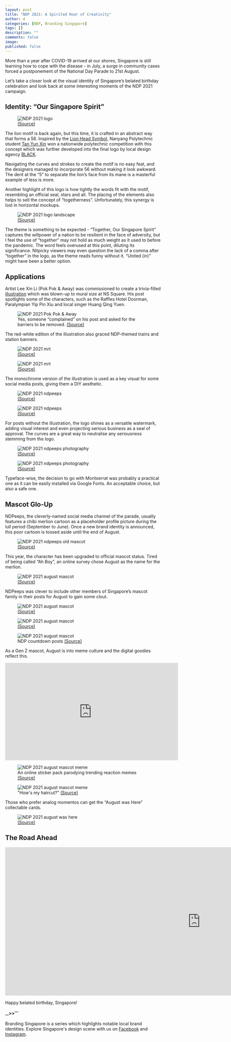 ```yaml
---
layout: post
title: "NDP 2021: A Spirited Roar of Creativity"
author: d
categories: [NDP, Branding Singapore]
tags: []
description: ""
comments: false
image: 
published: false
---
```


More than a year after COVID-19 arrived at our shores, Singapore is still learning how to cope with the disease - in July, a surge in community cases forced a postponement of the National Day Parade to 21st August. 

Let’s take a closer look at the visual identity of Singapore’s belated birthday celebration and look back at some interesting moments of the NDP 2021 campaign. 

<h2>Identity: “Our Singapore Spirit”</h2>

<figure>
<img src="https://i.imgur.com/IBZZEc6.png" alt="NDP 2021 logo">
<figcaption><a href="https://www.facebook.com/photo/?fbid=10159398883053529&set=pb.100044180183668.-2207520000" target="_blank">(Source)</a></figcaption>
</figure>

The lion motif is back again, but this time, it is crafted in an abstract way that forms a 56. Inspired by the <a href="https://en.wikipedia.org/wiki/Lion_head_symbol_of_Singapore" target="_blank">Lion Head Symbol</a>, Nanyang Polytechnic student <a href="https://www.youtube.com/watch?v=t3TI4UQSdng" target="_blank">Tan Yun Xin</a> won a nationwide polytechnic competition with this concept which was further developed into the final logo by local design agency <a href="https://blackdesign.world/" target="_blank">BLACK</a>. 

Navigating the curves and strokes to create the motif is no easy feat, and the designers managed to incorporate 56 without making it look awkward. The dent at the “5” to separate the lion’s face from its mane is a masterful example of less is more. 

Another highlight of this logo is how tightly the words fit with the motif, resembling an official seal, stars and all. The placing of the elements also helps to sell the concept of “togetherness”. Unfortunately, this synergy is lost in horizontal mockups. 

<figure>
<img src="https://i.imgur.com/FS4JVpb.png" alt="NDP 2021 logo landscape">
<figcaption><a href="https://www.ndp.gov.sg/about/theme-and-logo/" target="_blank">(Source)</a></figcaption>
</figure>

The theme is something to be expected - “Together, Our Singapore Spirit” captures the willpower of a nation to be resilient in the face of adversity, but I feel the use of “together” may not hold as much weight as it used to before the pandemic. The word feels overused at this point, diluting its significance. Nitpicky viewers may even question the lack of a comma after “together” in the logo, as the theme reads funny without it. “United (in)” might have been a better option. 

<h2>Applications</h2>
Artist Lee Xin Li (Pok Pok & Away) was commissioned to create a trivia-filled <a href="https://www.facebook.com/PokPokAway/posts/1857858337753215" target="_blank">illustration</a> which was blown-up to mural size at NS Square. His post spotlights some of the characters, such as the Raffles Hotel Doorman, Paralympian Yip Pin Xiu and local singer Huang Qing Yuen. 

<figure>
<img src="https://i.imgur.com/vfluV0p.jpg" alt="NDP 2021 Pok Pok & Away">
<figcaption>Yes, someone “complained” on his post and asked for the barriers to be removed. <a href="https://www.facebook.com/PokPokAway/posts/1857858337753215" target="_blank">(Source)</a></figcaption>
</figure>

The red-white edition of the illustration also graced NDP-themed trains and station banners.

<figure>
<img src="https://i.imgur.com/eyegxWR.jpg" alt="NDP 2021 mrt">
<figcaption><a href="https://www.facebook.com/WeKeepYourWorldMoving/posts/5761765493893639?comment_id=5762315527171969" target="_blank">(Source)</a></figcaption>
</figure>

<figure>
<img src="https://i.imgur.com/XqA890o.jpg" alt="NDP 2021 mrt">
<figcaption><a href="https://www.facebook.com/WeKeepYourWorldMoving/posts/5761765493893639?comment_id=5762315527171969" target="_blank">(Source)</a></figcaption>
</figure>

The monochrome version of the illustration is used as a key visual for some social media posts, giving them a DIY aesthetic. 

<figure>
<img src="https://i.imgur.com/aKJTesC.jpg" alt="NDP 2021 ndpeeps">
<figcaption><a href="https://www.facebook.com/photo.php?fbid=383374819811854&set=pb.100044180183668.-2207520000..&type=3" target="_blank">(Source)</a></figcaption>
</figure>

<figure>
<img src="https://i.imgur.com/E09mP3t.jpg" alt="NDP 2021 ndpeeps">
<figcaption><a href="https://www.facebook.com/photo.php?fbid=370414487774554&set=pb.100044180183668.-2207520000..&type=3" target="_blank">(Source)</a></figcaption>
</figure>

For posts without the illustration, the logo shines as a versatile watermark, adding visual interest and even projecting serious business as a seal of approval. The curves are a great way to neutralise any seriousness stemming from the logo.


<figure>
<img src="https://i.imgur.com/rXgJc2Z.jpg" alt="NDP 2021 ndpeeps photography">
<figcaption><a href="https://www.facebook.com/photo.php?fbid=382531546562848&set=pb.100044180183668.-2207520000..&type=3" target="_blank">(Source)</a></figcaption>
</figure>

<figure>
<img src="https://i.imgur.com/jxsEKjn.jpg" alt="NDP 2021 ndpeeps photography">
<figcaption><a href="https://www.facebook.com/photo.php?fbid=382531419896194&set=pb.100044180183668.-2207520000..&type=3" target="_blank">(Source)</a></figcaption>
</figure>

Typeface-wise, the decision to go with Montserrat was probably a practical one as it can be easily installed via Google Fonts. An acceptable choice, but also a safe one. 

<h2>Mascot Glo-Up</h2>
NDPeeps, the cleverly-named social media channel of the parade, usually features a chibi merlion cartoon as a placeholder profile picture during the lull period (September to June). Once a new brand identity is announced, this poor cartoon is tossed aside until the end of August. 

<figure>
<img src="https://i.imgur.com/g3BbfmR.png" alt="NDP 2021 ndpeeps old mascot">
<figcaption><a href="https://www.facebook.com/photo.php?fbid=382531419896194&set=pb.100044180183668.-2207520000..&type=3" target="_blank">(Source)</a></figcaption>
</figure>

This year, the character has been upgraded to official mascot status. Tired of being called “Ah Boy”, an online survey chose August as the name for the merlion.

<figure>
<img src="https://i.imgur.com/bz5FFb2.jpg" alt="NDP 2021 august mascot">
<figcaption><a href="https://www.facebook.com/89175368528/photos/pb.100044180183668.-2207520000../10159141422493529/?type=3" target="_blank">(Source)</a></figcaption>
</figure>

NDPeeps was clever to include other members of Singapore’s mascot family in their posts for August to gain some clout. 

<figure>
<img src="https://i.imgur.com/AhmI45y.png" alt="NDP 2021 august mascot">
<figcaption><a href="https://www.facebook.com/NDPeeps/" target="_blank">(Source)</a></figcaption>
</figure>

<figure>
<img src="https://i.imgur.com/bp7e1Yc.png" alt="NDP 2021 august mascot">
<figcaption><a href="https://www.facebook.com/NDPeeps/" target="_blank">(Source)</a></figcaption>
</figure>

<figure>
<img src="https://i.imgur.com/wtdr97m.png" alt="NDP 2021 august mascot">
<figcaption>NDP countdown posts <a href="https://www.facebook.com/NDPeeps/" target="_blank">(Source)</a></figcaption>
</figure>

As a Gen Z mascot, August is into meme culture and the digital goodies reflect this.

<div class="video-responsive"><iframe width="560" height="315" src="https://www.youtube.com/embed/8AwUa6zEK5k" title="YouTube video player" frameborder="0" allow="accelerometer; autoplay; clipboard-write; encrypted-media; gyroscope; picture-in-picture" allowfullscreen></iframe></div>

<figure>
<img src="https://i.imgur.com/0y9Y6Kj.jpg" alt="NDP 2021 august mascot meme">
<figcaption>An online sticker pack parodying trending reaction memes <a href="https://www.facebook.com/89175368528/photos/pb.100044180183668.-2207520000../10159180912913529/?type=3" target="_blank">(Source)</a></figcaption>
</figure>

<figure>
<img src="https://i.imgur.com/6fJqnIX.jpg" alt="NDP 2021 august mascot meme">
<figcaption>"How's my haircut?" <a href="https://www.facebook.com/89175368528/photos/pb.100044180183668.-2207520000../10159034985683529/?type=3" target="_blank">(Source)</a></figcaption>
</figure>

Those who prefer analog momentos can get the “August was Here” collectable cards.

<figure>
<img src="https://i.imgur.com/z1OIIly.jpg" alt="NDP 2021 august was here">
<figcaption><a href="https://www.facebook.com/singaporechineseculturalcentre/photos/pb.1485486608381824.-2207520000../2929627983967672/?type=3&theater" target="_blank">(Source)</a></figcaption>
</figure>

<h2>The Road Ahead</h2>

<div class="video-responsive"><iframe width="1264" height="480" src="https://www.youtube.com/embed/-3HRY_hnZxo" title="YouTube video player" frameborder="0" allow="accelerometer; autoplay; clipboard-write; encrypted-media; gyroscope; picture-in-picture" allowfullscreen></iframe></div>

Happy belated birthday, Singapore!

<strong><sub>—</sub>><sub></sub>><sup>—</sup></strong>

Branding Singapore is a series which highlights notable local brand identities. Explore Singapore's design scene with us on <a href="https://www.facebook.com/designinsingapore/">Facebook</a> and <a href="https://www.instagram.com/designinsingapore/">Instagram</a>. 
